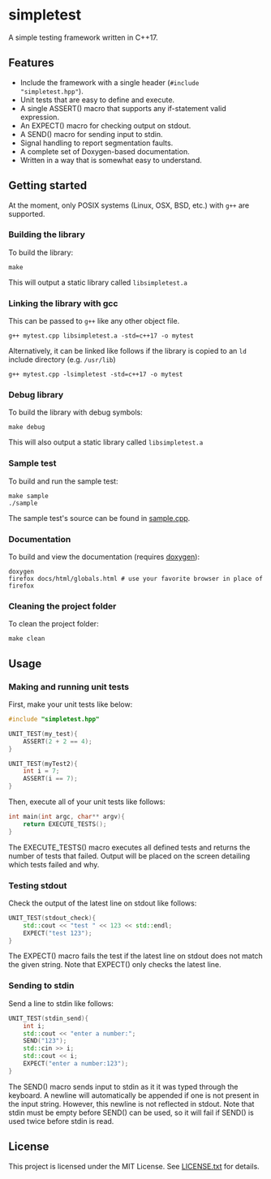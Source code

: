 # simpletest
A simple testing framework written in C++17.

## Features
* Include the framework with a single header (`#include "simpletest.hpp"`).
* Unit tests that are easy to define and execute.
* A single ASSERT() macro that supports any if-statement valid expression.
* An EXPECT() macro for checking output on stdout.
* A SEND() macro for sending input to stdin.
* Signal handling to report segmentation faults.
* A complete set of Doxygen-based documentation.
* Written in a way that is somewhat easy to understand.

## Getting started
At the moment, only POSIX systems (Linux, OSX, BSD, etc.) with `g++` are supported.

### Building the library
To build the library:

```shell
make
```

This will output a static library called `libsimpletest.a`

### Linking the library with gcc
This can be passed to `g++` like any other object file.
```shell
g++ mytest.cpp libsimpletest.a -std=c++17 -o mytest
```

Alternatively, it can be linked like follows if the library is copied to an `ld` include directory (e.g. `/usr/lib`)
```shell
g++ mytest.cpp -lsimpletest -std=c++17 -o mytest
```

### Debug library
To build the library with debug symbols:

```shell
make debug
```

This will also output a static library called `libsimpletest.a`

### Sample test
To build and run the sample test:

```shell
make sample
./sample
```

The sample test's source can be found in [sample.cpp](sample.cpp).

### Documentation
To build and view the documentation (requires [doxygen](www.doxygen.nl)):

```shell
doxygen
firefox docs/html/globals.html # use your favorite browser in place of firefox
```

### Cleaning the project folder
To clean the project folder:

```shell
make clean
```

## Usage

### Making and running unit tests

First, make your unit tests like below:
```C++
#include "simpletest.hpp"

UNIT_TEST(my_test){
	ASSERT(2 + 2 == 4);
}

UNIT_TEST(myTest2){
	int i = 7;
	ASSERT(i == 7);
}
```

Then, execute all of your unit tests like follows:
```C++
int main(int argc, char** argv){
	return EXECUTE_TESTS();
}
```
The EXECUTE\_TESTS() macro executes all defined tests and returns the number of tests that failed.
Output will be placed on the screen detailing which tests failed and why.

### Testing stdout

Check the output of the latest line on stdout like follows:
```C++
UNIT_TEST(stdout_check){
	std::cout << "test " << 123 << std::endl;
	EXPECT("test 123");
}
```
The EXPECT() macro fails the test if the latest line on stdout does not match the given string.
Note that EXPECT() only checks the latest line.

### Sending to stdin

Send a line to stdin like follows:
```C++
UNIT_TEST(stdin_send){
	int i;
	std::cout << "enter a number:";
	SEND("123");
	std::cin >> i;
	std::cout << i;
	EXPECT("enter a number:123");
}
```
The SEND() macro sends input to stdin as it it was typed through the keyboard.
A newline will automatically be appended if one is not present in the input string. However, this newline is not reflected in stdout.
Note that stdin must be empty before SEND() can be used, so it will fail if SEND() is used twice before stdin is read.

## License
This project is licensed under the MIT License. See [LICENSE.txt](LICENSE.txt) for details.
